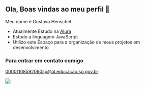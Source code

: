 ## Ola, Boas vindas ao meu perfil 🙌

Meu nome é Gustavo Henschel

- Atualmente Estudo na [Alura](https://www.alura.com.br/)
- Estudo a linguagem JavaScript
- Utilizo este Espaço para a organização de meus projetos em desenvolvimento

### Para entrar em contato comigo

00001108592090sp@al.educacao.sp.gov.br

![](https://media1.tenor.com/m/FZ9gTKlmJ_8AAAAd/vascouiuiuiui.gif)
